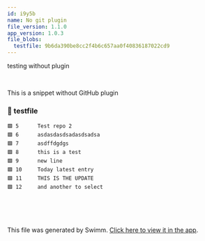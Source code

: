 ```yaml
---
id: i9y5b
name: No git plugin
file_version: 1.1.0
app_version: 1.0.3
file_blobs:
  testfile: 9b6da390be8cc2f4b6c657aa0f40836187022cd9
---
```


testing without plugin

<br/>

This is a snippet without GitHub plugin
<!-- NOTE-swimm-snippet: the lines below link your snippet to Swimm -->
### 📄 testfile
```
🟩 5      Test repo 2
🟩 6      asdasdasdsadasdsadsa
🟩 7      asdffdgdgs
🟩 8      this is a test
🟩 9      new line
🟩 10     Today latest entry
🟩 11     THIS IS THE UPDATE
🟩 12     and another to select
```

<br/>

<br/>

<br/>

This file was generated by Swimm. [Click here to view it in the app](https://app.swimm.io/repos/Z2l0aHViJTNBJTNBdGVzdC1yZXBvMiUzQSUzQXd0MDAx/docs/i9y5b).
